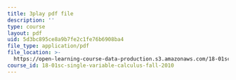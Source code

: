 ```yaml
---
title: 3play pdf file
description: ''
type: course
layout: pdf
uid: 5d3bc895ce8a9b7fe2c1fe76b6908ba4
file_type: application/pdf
file_location: >-
  https://open-learning-course-data-production.s3.amazonaws.com/18-01sc-single-variable-calculus-fall-2010/5d3bc895ce8a9b7fe2c1fe76b6908ba4_rqkvDrYmKcc.pdf
course_id: 18-01sc-single-variable-calculus-fall-2010
---
```

